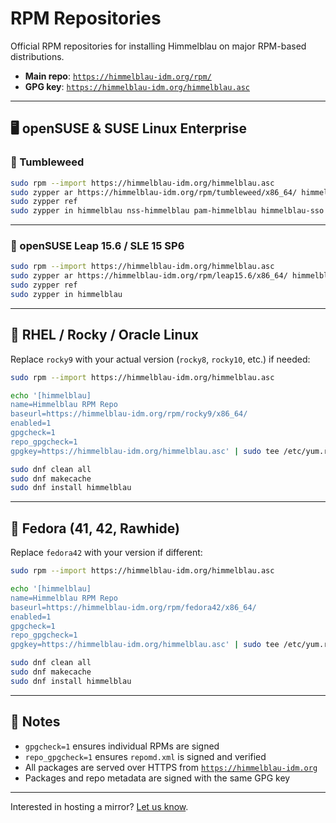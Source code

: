 # RPM Repositories

Official RPM repositories for installing Himmelblau on major RPM-based distributions.

* **Main repo**: [`https://himmelblau-idm.org/rpm/`](https://himmelblau-idm.org/rpm/)
* **GPG key**: [`https://himmelblau-idm.org/himmelblau.asc`](https://himmelblau-idm.org/himmelblau.asc)

---

## 🖥️ openSUSE & SUSE Linux Enterprise

### 🔁 Tumbleweed

```bash
sudo rpm --import https://himmelblau-idm.org/himmelblau.asc
sudo zypper ar https://himmelblau-idm.org/rpm/tumbleweed/x86_64/ himmelblau
sudo zypper ref
sudo zypper in himmelblau nss-himmelblau pam-himmelblau himmelblau-sso
```

---

### 🧱 openSUSE Leap 15.6 / SLE 15 SP6

```bash
sudo rpm --import https://himmelblau-idm.org/himmelblau.asc
sudo zypper ar https://himmelblau-idm.org/rpm/leap15.6/x86_64/ himmelblau
sudo zypper ref
sudo zypper in himmelblau
```

---

## 🧱 RHEL / Rocky / Oracle Linux

Replace `rocky9` with your actual version (`rocky8`, `rocky10`, etc.) if needed:

```bash
sudo rpm --import https://himmelblau-idm.org/himmelblau.asc

echo '[himmelblau]
name=Himmelblau RPM Repo
baseurl=https://himmelblau-idm.org/rpm/rocky9/x86_64/
enabled=1
gpgcheck=1
repo_gpgcheck=1
gpgkey=https://himmelblau-idm.org/himmelblau.asc' | sudo tee /etc/yum.repos.d/himmelblau.repo

sudo dnf clean all
sudo dnf makecache
sudo dnf install himmelblau
```

---

## 🐧 Fedora (41, 42, Rawhide)

Replace `fedora42` with your version if different:

```bash
sudo rpm --import https://himmelblau-idm.org/himmelblau.asc

echo '[himmelblau]
name=Himmelblau RPM Repo
baseurl=https://himmelblau-idm.org/rpm/fedora42/x86_64/
enabled=1
gpgcheck=1
repo_gpgcheck=1
gpgkey=https://himmelblau-idm.org/himmelblau.asc' | sudo tee /etc/yum.repos.d/himmelblau.repo

sudo dnf clean all
sudo dnf makecache
sudo dnf install himmelblau
```

---

## 📌 Notes

* `gpgcheck=1` ensures individual RPMs are signed
* `repo_gpgcheck=1` ensures `repomd.xml` is signed and verified
* All packages are served over HTTPS from [`https://himmelblau-idm.org`](https://himmelblau-idm.org)
* Packages and repo metadata are signed with the same GPG key

---

Interested in hosting a mirror? [Let us know](../../../community).